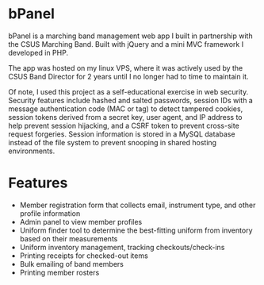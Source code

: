 # bPanel

bPanel is a marching band management web app I built in partnership with the CSUS Marching Band. Built with jQuery and a mini MVC framework I developed in PHP.

The app was hosted on my linux VPS, where it was actively used by the CSUS Band Director for 2 years until I no longer had to time to maintain it.

Of note, I used this project as a self-educational exercise in web security. Security features include hashed and salted passwords, session IDs with a message authentication code (MAC or tag) to detect tampered cookies, session tokens derived from a secret key, user agent, and IP address to help prevent session hijacking, and a CSRF token to prevent cross-site request forgeries. Session information is stored in a MySQL database instead of the file system to prevent snooping in shared hosting environments.

# Features

- Member registration form that collects email, instrument type, and other profile information
- Admin panel to view member profiles
- Uniform finder tool to determine the best-fitting uniform from inventory based on their measurements
- Uniform inventory management, tracking checkouts/check-ins
- Printing receipts for checked-out items
- Bulk emailing of band members
- Printing member rosters
